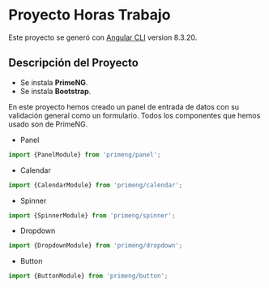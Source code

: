 # Proyecto Horas Trabajo

Este proyecto se generó con [Angular CLI](https://github.com/angular/angular-cli) version 8.3.20.

## Descripción del Proyecto

- Se instala **PrimeNG**.
- Se instala **Bootstrap**.

En este proyecto hemos creado un panel de entrada de datos con su validación general como un formulario. Todos los componentes que hemos usado son de PrimeNG.

- Panel 
``` Javascript
import {PanelModule} from 'primeng/panel';
```
- Calendar 
``` Javascript
import {CalendarModule} from 'primeng/calendar';
```
- Spinner 
``` Javascript
import {SpinnerModule} from 'primeng/spinner';
```
- Dropdown 
``` Javascript
import {DropdownModule} from 'primeng/dropdown';
```
- Button 
``` Javascript
import {ButtonModule} from 'primeng/button';
```
